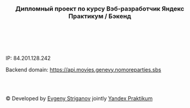 <br>
<div align="center"><h3>Дипломный проект по курсу Вэб-разработчик Яндекс Практикум / Бэкенд</h3></div>   
<br>

##

<br>

IP: 84.201.128.242

Backend domain: https://api.movies.genevy.nomoreparties.sbs

<br>

##
####
© Developed by [Evgeny Striganov](https://github.com/genevy) jointly [Yandex Praktikum](https://practicum.yandex.ru/web/)


